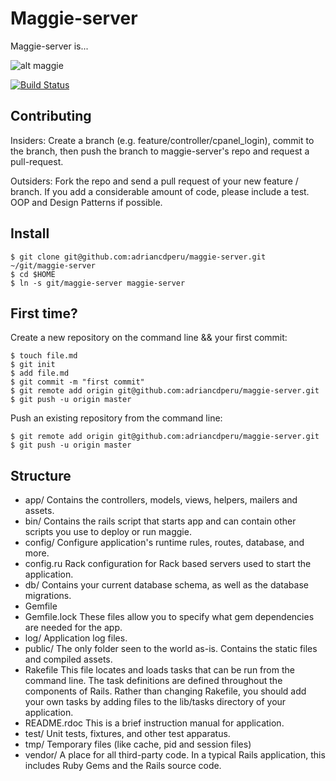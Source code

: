 Maggie-server
=============

Maggie-server is...

![alt maggie](http://inmobiliariadelperu.com/temp0230/maggie001.jpg)

[![Build Status](https://travis-ci.org/adriancdperu/maggie-server.png)](https://travis-ci.org/adriancdperu/maggie-server)

Contributing
------------

Insiders: Create a branch (e.g. feature/controller/cpanel_login), commit to the branch, then push the branch to maggie-server's
repo and request a pull-request.

Outsiders: Fork the repo and send a pull request of your new feature / branch. If you add a considerable amount of code,
please include a test. OOP and Design Patterns if possible.

Install
-------

    $ git clone git@github.com:adriancdperu/maggie-server.git ~/git/maggie-server
    $ cd $HOME
    $ ln -s git/maggie-server maggie-server
    

First time?
-----------

Create a new repository on the command line && your first commit:

    $ touch file.md
    $ git init
    $ add file.md
    $ git commit -m "first commit"
    $ git remote add origin git@github.com:adriancdperu/maggie-server.git
    $ git push -u origin master


Push an existing repository from the command line:

    $ git remote add origin git@github.com:adriancdperu/maggie-server.git
    $ git push -u origin master


Structure
---------
+ app/ Contains the controllers, models, views, helpers, mailers and assets. 
+ bin/ Contains the rails script that starts app and can contain other scripts you use to deploy or run maggie.
+ config/	Configure application's runtime rules, routes, database, and more.
+ config.ru	Rack configuration for Rack based servers used to start the application.
+ db/	Contains your current database schema, as well as the database migrations.
+ Gemfile
+ Gemfile.lock	These files allow you to specify what gem dependencies are needed for the app.
+ log/	Application log files.
+ public/	The only folder seen to the world as-is. Contains the static files and compiled assets.
+ Rakefile	This file locates and loads tasks that can be run from the command line. The task definitions are defined throughout the components of Rails. Rather than changing Rakefile, you should add your own tasks by adding files to the lib/tasks directory of your application.
+ README.rdoc	This is a brief instruction manual for application.
+ test/	Unit tests, fixtures, and other test apparatus.
+ tmp/	Temporary files (like cache, pid and session files)
+ vendor/	A place for all third-party code. In a typical Rails application, this includes Ruby Gems and the Rails source code.

